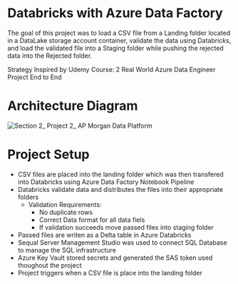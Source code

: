 # Databricks with Azure Data Factory

The goal of this project was to load a CSV file from a Landing folder located in a DataLake storage account container, validate the data using Databricks, and load the validated file into a Staging folder while pushing the rejected data into the Rejected folder.

Strategy Inspired by Udemy Course: 2 Real World Azure Data Engineer Project End to End

# Architecture Diagram
![Section 2_ Project 2_ AP Morgan Data Platform](https://user-images.githubusercontent.com/121827505/216208968-b52547b4-ef9e-468f-bc0e-d7711e2ebda3.jpg)

# Project Setup

- CSV files are placed into the landing folder which was then transfered into Databricks using Azure Data Factory Notebook Pipeline
- Databricks validate data and distributes the files into their appropriate folders
    - Validation Requirements:
        - No duplicate rows
        - Correct Data format for all data fiels
        - If validation succeeds move passed files into staging folder
- Passed files are writen as a Delta table in Azure Databricks
- Sequal Server Management Studio was used to connect SQL Database to manage the SQL infrastructure
- Azure Key Vault stored secrets and generated the SAS token used thoughout the project
- Project triggers when a CSV file is place into the landing folder



